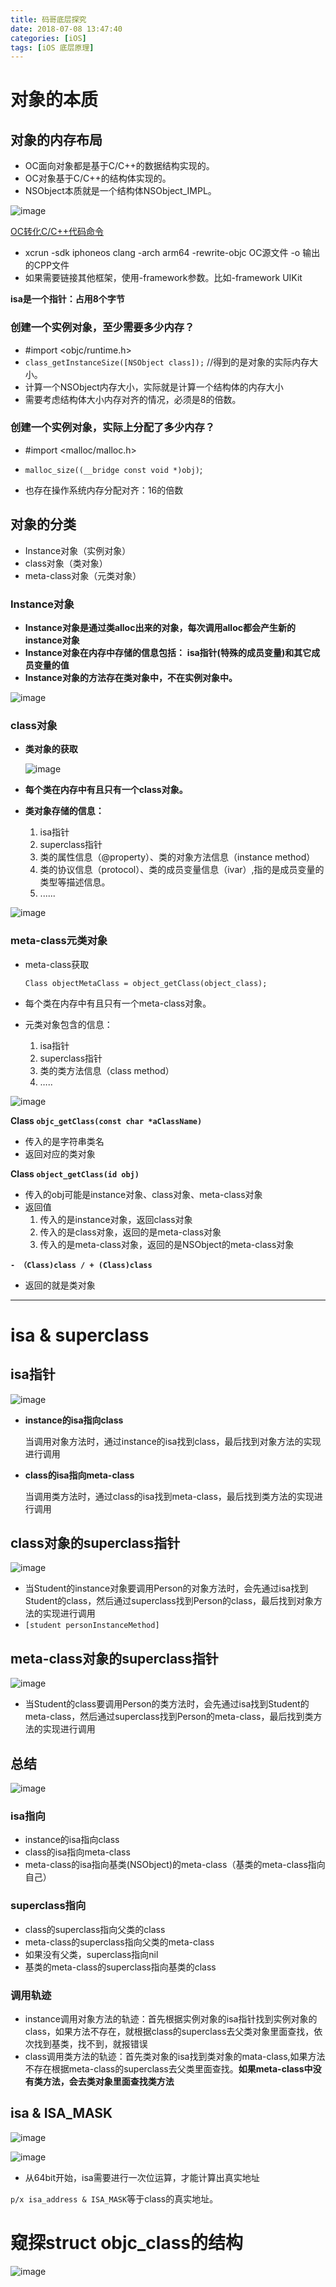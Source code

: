 ```yaml
---
title: 码哥底层探究
date: 2018-07-08 13:47:40
categories: [iOS]
tags: [iOS 底层原理]
---
```


# 对象的本质

## 对象的内存布局

- OC面向对象都是基于C/C++的数据结构实现的。
- OC对象基于C/C++的结构体实现的。
- NSObject本质就是一个结构体NSObject_IMPL。

![image](https://raw.githubusercontent.com/HaviLee/Blog-Images/master/高手/08251737.png)

<u>OC转化C/C++代码命令</u>

- xcrun  -sdk  iphoneos  clang  -arch  arm64  -rewrite-objc  OC源文件  -o  输出的CPP文件
- 如果需要链接其他框架，使用-framework参数。比如-framework UIKit

**isa是一个指针：占用8个字节**

### **创建一个实例对象，至少需要多少内存？**

- \#import <objc/runtime.h>
- `class_getInstanceSize([NSObject class]);` //得到的是对象的实际内存大小。
- 计算一个NSObject内存大小，实际就是计算一个结构体的内存大小
- 需要考虑结构体大小内存对齐的情况，必须是8的倍数。

### **创建一个实例对象，实际上分配了多少内存？**

- \#import <malloc/malloc.h>

- `malloc_size((__bridge const void *)obj)`;
- 也存在操作系统内存分配对齐：16的倍数

## **对象的分类**

- Instance对象（实例对象）
- class对象（类对象）
- meta-class对象（元类对象）

### Instance对象

- **Instance对象是通过类alloc出来的对象，每次调用alloc都会产生新的instance对象**
- **Instance对象在内存中存储的信息包括：** **isa指针(特殊的成员变量)和其它成员变量的值**
- **Instance对象的方法存在类对象中，不在实例对象中。**

![image](https://raw.githubusercontent.com/HaviLee/Blog-Images/master/高手/08252201.png)

### class对象

- **类对象的获取**

  ![image](https://raw.githubusercontent.com/HaviLee/Blog-Images/master/高手/08252234.png)

- **每个类在内存中有且只有一个class对象。**
- **类对象存储的信息：**
  1. isa指针
  2. superclass指针
  3. 类的属性信息（@property）、类的对象方法信息（instance method）
  4. 类的协议信息（protocol）、类的成员变量信息（ivar）,指的是成员变量的类型等描述信息。
  5. ......

![image](https://raw.githubusercontent.com/HaviLee/Blog-Images/master/高手/08252240.png)

### meta-class元类对象

- meta-class获取

  ```objc
  Class objectMetaClass = object_getClass(object_class);
  ```

  

- 每个类在内存中有且只有一个meta-class对象。

- 元类对象包含的信息：

  1. isa指针
  2. superclass指针
  3. 类的类方法信息（class method）
  4. …..

![image](https://raw.githubusercontent.com/HaviLee/Blog-Images/master/高手/08252248.png)

**Class `objc_getClass(const char *aClassName)`**

- 传入的是字符串类名
- 返回对应的类对象

**Class `object_getClass(id obj)`**

- 传入的obj可能是instance对象、class对象、meta-class对象
- 返回值
  1. 传入的是instance对象，返回class对象
  2. 传入的是class对象，返回的是meta-class对象
  3. 传入的是meta-class对象，返回的是NSObject的meta-class对象

**`- （Class)class / + (Class)class`**

- 返回的就是类对象

****

# isa & superclass

## isa指针

![image](https://raw.githubusercontent.com/HaviLee/Blog-Images/master/高手/08272134.png)

- **instance的isa指向class**

  当调用对象方法时，通过instance的isa找到class，最后找到对象方法的实现进行调用

- **class的isa指向meta-class**

  当调用类方法时，通过class的isa找到meta-class，最后找到类方法的实现进行调用

## class对象的superclass指针

![image](https://raw.githubusercontent.com/HaviLee/Blog-Images/master/高手/08272139.png)

- 当Student的instance对象要调用Person的对象方法时，会先通过isa找到Student的class，然后通过superclass找到Person的class，最后找到对象方法的实现进行调用
- `[student personInstanceMethod]`

## meta-class对象的superclass指针

![image](https://raw.githubusercontent.com/HaviLee/Blog-Images/master/高手/08272147.png)

- 当Student的class要调用Person的类方法时，会先通过isa找到Student的meta-class，然后通过superclass找到Person的meta-class，最后找到类方法的实现进行调用

## 总结

![image](https://raw.githubusercontent.com/HaviLee/Blog-Images/master/高手/08272151.png)

### **isa指向**

- instance的isa指向class
- class的isa指向meta-class
- meta-class的isa指向基类(NSObject)的meta-class（基类的meta-class指向自己）

### **superclass指向**

- class的superclass指向父类的class
- meta-class的superclass指向父类的meta-class
- 如果没有父类，superclass指向nil
- 基类的meta-class的superclass指向基类的class

### **调用轨迹**

- instance调用对象方法的轨迹：首先根据实例对象的isa指针找到实例对象的class，如果方法不存在，就根据class的superclass去父类对象里面查找，依次找到基类，找不到，就报错误
- class调用类方法的轨迹：首先类对象的isa找到类对象的mata-class,如果方法不存在根据meta-class的superclass去父类里面查找。**如果meta-class中没有类方法，会去类对象里面查找类方法**

## isa & ISA_MASK

![image](https://raw.githubusercontent.com/HaviLee/Blog-Images/master/高手/08282156.png)

![image](https://raw.githubusercontent.com/HaviLee/Blog-Images/master/高手/08282157.png)

- 从64bit开始，isa需要进行一次位运算，才能计算出真实地址

`p/x isa_address & ISA_MASK`等于class的真实地址。

# 窥探struct objc_class的结构

![image](https://raw.githubusercontent.com/HaviLee/Blog-Images/master/高手/08282235.png)

